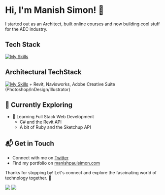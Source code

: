 # Hi, I'm Manish Simon! 👋

I started out as an Architect, built online courses and now building cool stuff for the AEC industry.

## Tech Stack

[![My Skills](https://skillicons.dev/icons?i=js,html,css,wasm)](https://skillicons.dev)

## Architectural TechStack

[![My Skills](https://skillicons.dev/icons?i=sketchup,autocad)](https://skillicons.dev) + Revit, Navisworks, Adobe Creative Suite (Photoshop/InDesign/Illustrator)

## 🌱 Currently Exploring

- 🚀 Learning Full Stack Web Development
  - C# and the Revit API
  - A bit of Ruby and the Sketchup API

## 📬 Get in Touch

- Connect with me on [Twitter](https://twitter.com/manishpaulsimon)
- Find my portfolio on [manishpaulsimon.com](https://manishpaulsimon.com)

Thanks for stopping by! Let's connect and explore the fascinating world of technology together. 🚀

![](https://komarev.com/ghpvc/?username=manishpaulsimon&base=1000)
![](https://hit.yhype.me/github/profile?user_id=62095331)
